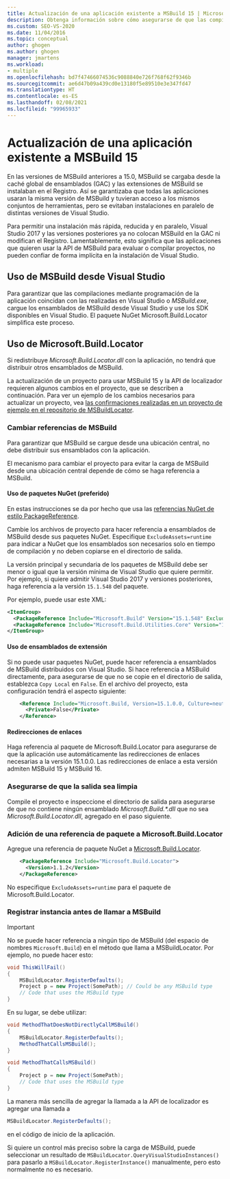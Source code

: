 ```yaml
---
title: Actualización de una aplicación existente a MSBuild 15 | Microsoft Docs
description: Obtenga información sobre cómo asegurarse de que las compilaciones mediante programación de la aplicación coincidan con las compilaciones realizadas dentro de Visual Studio o MSBuild.exe.
ms.custom: SEO-VS-2020
ms.date: 11/04/2016
ms.topic: conceptual
author: ghogen
ms.author: ghogen
manager: jmartens
ms.workload:
- multiple
ms.openlocfilehash: bd7f47466074536c9088840e726f768f62f9346b
ms.sourcegitcommit: ae6d47b09a439cd0e13180f5e89510e3e347fd47
ms.translationtype: HT
ms.contentlocale: es-ES
ms.lasthandoff: 02/08/2021
ms.locfileid: "99965933"
---
```

# <a name="update-an-existing-application-for-msbuild-15"></a>Actualización de una aplicación existente a MSBuild 15

En las versiones de MSBuild anteriores a 15.0, MSBuild se cargaba desde la caché global de ensamblados (GAC) y las extensiones de MSBuild se instalaban en el Registro. Así se garantizaba que todas las aplicaciones usaran la misma versión de MSBuild y tuvieran acceso a los mismos conjuntos de herramientas, pero se evitaban instalaciones en paralelo de distintas versiones de Visual Studio.

Para permitir una instalación más rápida, reducida y en paralelo, Visual Studio 2017 y las versiones posteriores ya no colocan MSBuild en la GAC ni modifican el Registro. Lamentablemente, esto significa que las aplicaciones que quieren usar la API de MSBuild para evaluar o compilar proyectos, no pueden confiar de forma implícita en la instalación de Visual Studio.

## <a name="use-msbuild-from-visual-studio"></a>Uso de MSBuild desde Visual Studio

Para garantizar que las compilaciones mediante programación de la aplicación coincidan con las realizadas en Visual Studio o *MSBuild.exe*, cargue los ensamblados de MSBuild desde Visual Studio y use los SDK disponibles en Visual Studio. El paquete NuGet Microsoft.Build.Locator simplifica este proceso.

## <a name="use-microsoftbuildlocator"></a>Uso de Microsoft.Build.Locator

Si redistribuye *Microsoft.Build.Locator.dll* con la aplicación, no tendrá que distribuir otros ensamblados de MSBuild.

La actualización de un proyecto para usar MSBuild 15 y la API de localizador requieren algunos cambios en el proyecto, que se describen a continuación. Para ver un ejemplo de los cambios necesarios para actualizar un proyecto, vea [las confirmaciones realizadas en un proyecto de ejemplo en el repositorio de MSBuildLocator](https://github.com/Microsoft/MSBuildLocator/commits/example-updating-to-msbuild-15).

### <a name="change-msbuild-references"></a>Cambiar referencias de MSBuild

Para garantizar que MSBuild se cargue desde una ubicación central, no debe distribuir sus ensamblados con la aplicación.

El mecanismo para cambiar el proyecto para evitar la carga de MSBuild desde una ubicación central depende de cómo se haga referencia a MSBuild.

#### <a name="use-nuget-packages-preferred"></a>Uso de paquetes NuGet (preferido)

En estas instrucciones se da por hecho que usa las [referencias NuGet de estilo PackageReference](/nuget/consume-packages/package-references-in-project-files).

Cambie los archivos de proyecto para hacer referencia a ensamblados de MSBuild desde sus paquetes NuGet. Especifique `ExcludeAssets=runtime` para indicar a NuGet que los ensamblados son necesarios solo en tiempo de compilación y no deben copiarse en el directorio de salida.

La versión principal y secundaria de los paquetes de MSBuild debe ser menor o igual que la versión mínima de Visual Studio que quiere permitir. Por ejemplo, si quiere admitir Visual Studio 2017 y versiones posteriores, haga referencia a la versión `15.1.548` del paquete.

Por ejemplo, puede usar este XML:

```xml
<ItemGroup>
  <PackageReference Include="Microsoft.Build" Version="15.1.548" ExcludeAssets="runtime" />
  <PackageReference Include="Microsoft.Build.Utilities.Core" Version="15.1.548" ExcludeAssets="runtime" />
</ItemGroup>
```

#### <a name="use-extension-assemblies"></a>Uso de ensamblados de extensión

Si no puede usar paquetes NuGet, puede hacer referencia a ensamblados de MSBuild distribuidos con Visual Studio. Si hace referencia a MSBuild directamente, para asegurarse de que no se copie en el directorio de salida, establezca `Copy Local` en `False`. En el archivo del proyecto, esta configuración tendrá el aspecto siguiente:

```xml
    <Reference Include="Microsoft.Build, Version=15.1.0.0, Culture=neutral, PublicKeyToken=b03f5f7f11d50a3a, processorArchitecture=MSIL">
      <Private>False</Private>
    </Reference>
```

#### <a name="binding-redirects"></a>Redirecciones de enlaces

Haga referencia al paquete de Microsoft.Build.Locator para asegurarse de que la aplicación use automáticamente las redirecciones de enlaces necesarias a la versión 15.1.0.0. Las redirecciones de enlace a esta versión admiten MSBuild 15 y MSBuild 16.

### <a name="ensure-output-is-clean"></a>Asegurarse de que la salida sea limpia

Compile el proyecto e inspeccione el directorio de salida para asegurarse de que no contiene ningún ensamblado *Microsoft.Build.\*.dll* que no sea *Microsoft.Build.Locator.dll*, agregado en el paso siguiente.

### <a name="add-package-reference-for-microsoftbuildlocator"></a>Adición de una referencia de paquete a Microsoft.Build.Locator

Agregue una referencia de paquete NuGet a [Microsoft.Build.Locator](https://www.nuget.org/packages/Microsoft.Build.Locator/).

```xml
    <PackageReference Include="Microsoft.Build.Locator">
      <Version>1.1.2</Version>
    </PackageReference>
```

No especifique `ExcludeAssets=runtime` para el paquete de Microsoft.Build.Locator.

### <a name="register-instance-before-calling-msbuild"></a>Registrar instancia antes de llamar a MSBuild

> [!IMPORTANT]
> No se puede hacer referencia a ningún tipo de MSBuild (del espacio de nombres `Microsoft.Build`) en el método que llama a MSBuildLocator. Por ejemplo, no puede hacer esto:
>
> ```csharp
> void ThisWillFail()
> {
>     MSBuildLocator.RegisterDefaults();
>     Project p = new Project(SomePath); // Could be any MSBuild type
>     // Code that uses the MSBuild type
> }
> ```
>
> En su lugar, se debe utilizar:
>
> ```csharp
> void MethodThatDoesNotDirectlyCallMSBuild()
> {
>     MSBuildLocator.RegisterDefaults();
>     MethodThatCallsMSBuild();
> }
> 
> void MethodThatCallsMSBuild()
> {
>     Project p = new Project(SomePath);
>     // Code that uses the MSBuild type
> }
> ```

La manera más sencilla de agregar la llamada a la API de localizador es agregar una llamada a

```csharp
MSBuildLocator.RegisterDefaults();
```

en el código de inicio de la aplicación.

Si quiere un control más preciso sobre la carga de MSBuild, puede seleccionar un resultado de `MSBuildLocator.QueryVisualStudioInstances()` para pasarlo a `MSBuildLocator.RegisterInstance()` manualmente, pero esto normalmente no es necesario.

